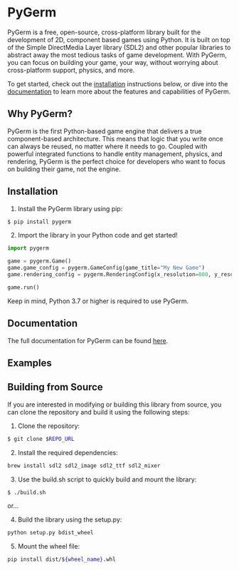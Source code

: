 # PyGerm
PyGerm is a free, open-source, cross-platform library built for the development of 2D, component based games using Python. It is built on top of the Simple DirectMedia Layer library (SDL2) and other popular libraries to abstract away the most tedious tasks of game development. With PyGerm, you can focus on building your game, your way, without worrying about cross-platform support, physics, and more.

To get started, check out the [installation](#installation) instructions below, or dive into the [documentation](#documentation) to learn more about the features and capabilities of PyGerm.

## Why PyGerm?
PyGerm is the first Python-based game engine that delivers a true component-based architecture. This means that logic that you write once can always be reused, no matter where it needs to go. Coupled with powerful integrated functions to handle entity management, physics, and rendering, PyGerm is the perfect choice for developers who want to focus on building their game, not the engine.  

## Installation
1. Install the PyGerm library using pip:
```bash
$ pip install pygerm
```

2. Import the library in your Python code and get started!
```python
import pygerm

game = pygerm.Game()
game.game_config = pygerm.GameConfig(game_title="My New Game")
game.rendering_config = pygerm.RenderingConfig(x_resolution=800, y_resolution=600)

game.run()
```

Keep in mind, Python 3.7 or higher is required to use PyGerm.

## Documentation
The full documentation for PyGerm can be found [here](https://pygerm.readthedocs.io/en/latest/).

## Examples

## Building from Source
If you are interested in modifying or building this library from source, you can clone the repository and build it using the following steps:

1. Clone the repository:
```bash
$ git clone $REPO_URL
```

2. Install the required dependencies:
```bash
brew install sdl2 sdl2_image sdl2_ttf sdl2_mixer
```

3. Use the build.sh script to quickly build and mount the library:
```bash
$ ./build.sh
```

or...

4. Build the library using the setup.py:
```bash
python setup.py bdist_wheel
```

5. Mount the wheel file:
```bash
pip install dist/${wheel_name}.whl
```